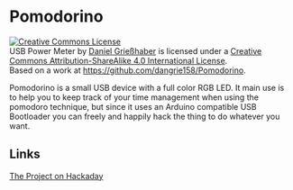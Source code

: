 # Pomodorino

<a rel="license" href="http://creativecommons.org/licenses/by-sa/4.0/"><img alt="Creative Commons License" style="border-width:0" src="https://i.creativecommons.org/l/by-sa/4.0/88x31.png" /></a><br /><span xmlns:dct="http://purl.org/dc/terms/" property="dct:title">USB Power Meter</span> by <a xmlns:cc="http://creativecommons.org/ns#" href="http://www.nupo-artworks.de" property="cc:attributionName" rel="cc:attributionURL">Daniel Grießhaber</a> is licensed under a <a rel="license" href="http://creativecommons.org/licenses/by-sa/4.0/">Creative Commons Attribution-ShareAlike 4.0 International License</a>.<br />Based on a work at <a xmlns:dct="http://purl.org/dc/terms/" href="https://github.com/dangrie158/Pomodorino" rel="dct:source">https://github.com/dangrie158/Pomodorino</a>.

Pomodorino is a small USB device with a full color RGB LED. It main use is to help you to keep track of your time management when using the pomodoro technique, but since it uses an Arduino compatible USB Bootloader you can freely and happily hack the thing to do whatever you want.

## Links

[The Project on Hackaday](https://hackaday.io/project/8196-pomodorino)
